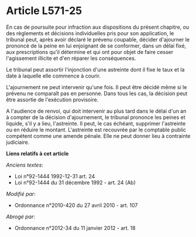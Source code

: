 # Article L571-25

En cas de poursuite pour infraction aux dispositions du présent chapitre, ou des règlements et décisions individuelles pris
pour son application, le tribunal peut, après avoir déclaré le prévenu coupable, décider d'ajourner le prononcé de la peine
en lui enjoignant de se conformer, dans un délai fixé, aux prescriptions qu'il détermine et qui ont pour objet de faire
cesser l'agissement illicite et d'en réparer les conséquences.

Le tribunal peut assortir l'injonction d'une astreinte dont il fixe le taux et la date à laquelle elle commence à courir.

L'ajournement ne peut intervenir qu'une fois. Il peut être décidé même si le prévenu ne comparaît pas en personne. Dans tous
les cas, la décision peut être assortie de l'exécution provisoire.

A l'audience de renvoi, qui doit intervenir au plus tard dans le délai d'un an à compter de la décision d'ajournement, le
tribunal prononce les peines et liquide, s'il y a lieu, l'astreinte. Il peut, le cas échéant, supprimer l'astreinte ou en
réduire le montant. L'astreinte est recouvrée par le comptable public compétent comme une amende pénale. Elle ne peut donner
lieu à contrainte judiciaire.

**Liens relatifs à cet article**

_Anciens textes_:

  - Loi n°92-1444 1992-12-31 art. 24
  - Loi n°92-1444 du 31 décembre 1992 - art. 24 (Ab)

_Modifié par_:

  - Ordonnance n°2010-420  du 27 avril 2010 - art. 107

_Abrogé par_:

  - Ordonnance n°2012-34 du 11 janvier 2012 - art. 18
